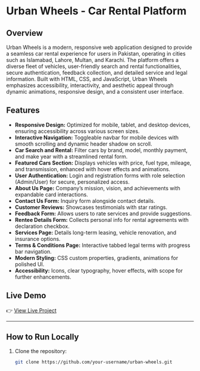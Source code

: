 # Urban Wheels - Car Rental Platform

## Overview
Urban Wheels is a modern, responsive web application designed to provide a seamless car rental experience for users in Pakistan, operating in cities such as Islamabad, Lahore, Multan, and Karachi. The platform offers a diverse fleet of vehicles, user-friendly search and rental functionalities, secure authentication, feedback collection, and detailed service and legal information. Built with HTML, CSS, and JavaScript, Urban Wheels emphasizes accessibility, interactivity, and aesthetic appeal through dynamic animations, responsive design, and a consistent user interface.

## Features

- **Responsive Design:** Optimized for mobile, tablet, and desktop devices, ensuring accessibility across various screen sizes.
- **Interactive Navigation:** Toggleable navbar for mobile devices with smooth scrolling and dynamic header shadow on scroll.
- **Car Search and Rental:** Filter cars by brand, model, monthly payment, and make year with a streamlined rental form.
- **Featured Cars Section:** Displays vehicles with price, fuel type, mileage, and transmission, enhanced with hover effects and animations.
- **User Authentication:** Login and registration forms with role selection (Admin/User) for secure, personalized access.
- **About Us Page:** Company’s mission, vision, and achievements with expandable card interactions.
- **Contact Us Form:** Inquiry form alongside contact details.
- **Customer Reviews:** Showcases testimonials with star ratings.
- **Feedback Form:** Allows users to rate services and provide suggestions.
- **Rentee Details Form:** Collects personal info for rental agreements with declaration checkbox.
- **Services Page:** Details long-term leasing, vehicle renovation, and insurance options.
- **Terms & Conditions Page:** Interactive tabbed legal terms with progress bar navigation.
- **Modern Styling:** CSS custom properties, gradients, animations for polished UI.
- **Accessibility:** Icons, clear typography, hover effects, with scope for further enhancements.

## Live Demo

👉 [View Live Project](https://your-live-link.com)

---

## How to Run Locally

1. Clone the repository:
   ```bash
   git clone https://github.com/your-username/urban-wheels.git
